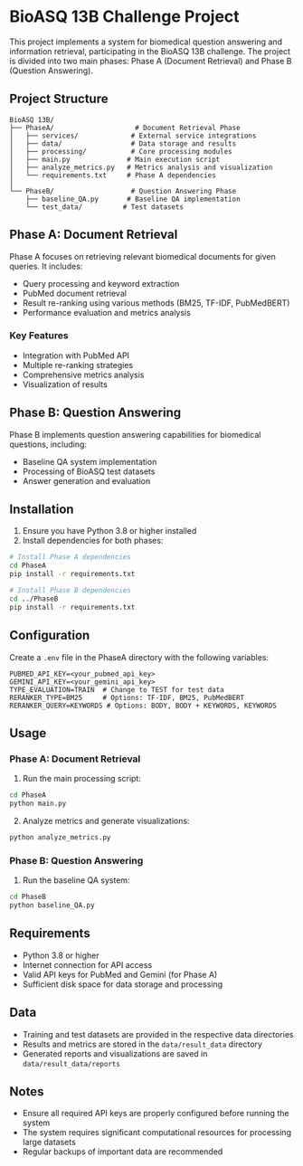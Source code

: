 # BioASQ 13B Challenge Project

This project implements a system for biomedical question answering and information retrieval, participating in the BioASQ 13B challenge. The project is divided into two main phases: Phase A (Document Retrieval) and Phase B (Question Answering).

## Project Structure

```
BioASQ 13B/
├── PhaseA/                    # Document Retrieval Phase
│   ├── services/             # External service integrations
│   ├── data/                 # Data storage and results
│   ├── processing/           # Core processing modules
│   ├── main.py              # Main execution script
│   ├── analyze_metrics.py   # Metrics analysis and visualization
│   └── requirements.txt     # Phase A dependencies
│
└── PhaseB/                   # Question Answering Phase
    ├── baseline_QA.py       # Baseline QA implementation
    └── test_data/          # Test datasets
```

## Phase A: Document Retrieval

Phase A focuses on retrieving relevant biomedical documents for given queries. It includes:
- Query processing and keyword extraction
- PubMed document retrieval
- Result re-ranking using various methods (BM25, TF-IDF, PubMedBERT)
- Performance evaluation and metrics analysis

### Key Features
- Integration with PubMed API
- Multiple re-ranking strategies
- Comprehensive metrics analysis
- Visualization of results

## Phase B: Question Answering

Phase B implements question answering capabilities for biomedical questions, including:
- Baseline QA system implementation
- Processing of BioASQ test datasets
- Answer generation and evaluation

## Installation

1. Ensure you have Python 3.8 or higher installed
2. Install dependencies for both phases:

```bash
# Install Phase A dependencies
cd PhaseA
pip install -r requirements.txt

# Install Phase B dependencies
cd ../PhaseB
pip install -r requirements.txt
```

## Configuration

Create a `.env` file in the PhaseA directory with the following variables:

```
PUBMED_API_KEY=<your_pubmed_api_key>
GEMINI_API_KEY=<your_gemini_api_key>
TYPE_EVALUATION=TRAIN  # Change to TEST for test data
RERANKER_TYPE=BM25     # Options: TF-IDF, BM25, PubMedBERT
RERANKER_QUERY=KEYWORDS # Options: BODY, BODY + KEYWORDS, KEYWORDS
```

## Usage

### Phase A: Document Retrieval

1. Run the main processing script:
```bash
cd PhaseA
python main.py
```

2. Analyze metrics and generate visualizations:
```bash
python analyze_metrics.py
```

### Phase B: Question Answering

1. Run the baseline QA system:
```bash
cd PhaseB
python baseline_QA.py
```

## Requirements

- Python 3.8 or higher
- Internet connection for API access
- Valid API keys for PubMed and Gemini (for Phase A)
- Sufficient disk space for data storage and processing

## Data

- Training and test datasets are provided in the respective data directories
- Results and metrics are stored in the `data/result_data` directory
- Generated reports and visualizations are saved in `data/result_data/reports`

## Notes

- Ensure all required API keys are properly configured before running the system
- The system requires significant computational resources for processing large datasets
- Regular backups of important data are recommended 